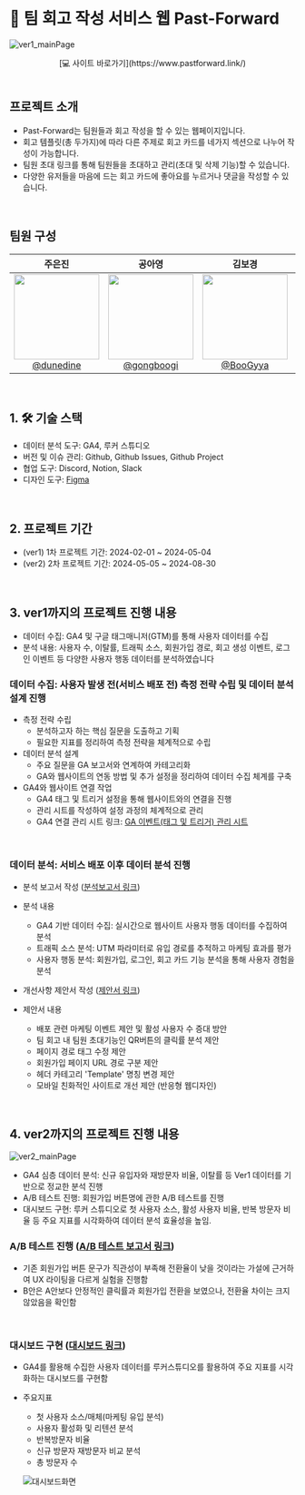 # 📖 팀 회고 작성 서비스 웹 Past-Forward


![ver1_mainPage](https://github.com/donga-it-club/past-forward-frontend/assets/138123134/b19cc815-677f-42e8-ab35-f7acfa4bf988) <br>

<div align='center'>
[💻 사이트 바로가기](https://www.pastforward.link/)
  <br>
</div>
<br>


## 프로젝트 소개

- Past-Forward는 팀원들과 회고 작성을 할 수 있는 웹페이지입니다.
- 회고 템플릿(총 두가지)에 따라 다른 주제로 회고 카드를 네가지 섹션으로 나누어 작성이 가능합니다.
- 팀원 초대 링크를 통해 팀원들을 초대하고 관리(초대 및 삭제 기능)할 수 있습니다.
- 다양한 유저들을 마음에 드는 회고 카드에 좋아요를 누르거나 댓글을 작성할 수 있습니다.

<br>

## 팀원 구성

<div align="center">

|                                                                **주은진**                                                                 |                                                                 **공아영**                                                                  |                                                            **김보경**                                                            |                                                                  **이가은**                                                                  |                                                                  **권미정**                                                                  
| :---------------------------------------------------------------------------------------------------------------------------------------: | :-----------------------------------------------------------------------------------------------------------------------------------------: | :------------------------------------------------------------------------------------------------------------------------------: | :------------------------------------------------------------------------------------------------------------------------------------------: | :------------------------------------------------------------------------------------------------------------------------------------------: |
| [<img src="https://avatars.githubusercontent.com/u/91419384?v=4" height=150 width=150> <br/> @dunedine](https://github.com/dunedine) | [<img src="https://avatars.githubusercontent.com/u/85187658?v=4" height=150 width=150> <br/> @gongboogi](https://github.com/gongboogi) | [<img src="https://avatars.githubusercontent.com/u/103033741?v=4" height=150 width=150> <br/> @BooGyya](https://github.com/BooGyya) | [<img src="https://avatars.githubusercontent.com/u/102865074?v=4" height=150 width=150> <br/> @gaeun0915](https://github.com/gaeun0915) | [<img src="https://avatars.githubusercontent.com/u/84905321?v=4" height=150 width=150> <br/> @kmj-1616](https://github.com/kmj-1616) 

</div>

<br>

## 1. 🛠 기술 스택
- 데이터 분석 도구: GA4, 루커 스튜디오
- 버전 및 이슈 관리: Github, Github Issues, Github Project
- 협업 도구: Discord, Notion, Slack
- 디자인 도구: [Figma](https://www.figma.com/file/zJaBNvTvLlG0d9h5TILICj/Past-Forward-Web-Site?type=design&node-id=1157%3A6652&mode=design&t=eI1Pvgp8EpiHQgEA-1)
<br>
  
## 2. 프로젝트 기간
- (ver1) 1차 프로젝트 기간: 2024-02-01 ~ 2024-05-04
- (ver2) 2차 프로젝트 기간: 2024-05-05 ~ 2024-08-30
<br>

## 3. ver1까지의 프로젝트 진행 내용
- 데이터 수집: GA4 및 구글 태그매니저(GTM)를 통해 사용자 데이터를 수집
- 분석 내용: 사용자 수, 이탈률, 트래픽 소스, 회원가입 경로, 회고 생성 이벤트, 로그인 이벤트 등 다양한 사용자 행동 데이터를 분석하였습니다
  
### 데이터 수집: 사용자 발생 전(서비스 배포 전) 측정 전략 수립 및 데이터 분석 설계 진행
- 측정 전략 수립
  - 분석하고자 하는 핵심 질문을 도출하고 기획
  - 필요한 지표를 정리하여 측정 전략을 체계적으로 수립
- 데이터 분석 설계
  - 주요 질문을 GA 보고서와 연계하여 카테고리화
  - GA와 웹사이트의 연동 방법 및 추가 설정을 정리하여 데이터 수집 체계를 구축
- GA4와 웹사이트 연결 작업
  - GA4 태그 및 트리거 설정을 통해 웹사이트와의 연결을 진행
  - 관리 시트를 작성하여 설정 과정의 체계적으로 관리
  - GA4 연결 관리 시트 링크: [GA 이벤트(태그 및 트리거) 관리 시트](https://docs.google.com/spreadsheets/d/14MOWROUp9OW6DUsmbUVyK9VuWGpBPQ2UsueqGhLjG64/edit?usp=sharing)
<br>

### 데이터 분석: 서비스 배포 이후 데이터 분석 진행
- 분석 보고서 작성 ([분석보고서 링크](https://docs.google.com/document/d/1YIK8ATV6fXiJJOoxQC8R1zgp7KC6C7jnD5GATIa2ESY/edit?usp=sharing))
- 분석 내용
  - GA4 기반 데이터 수집: 실시간으로 웹사이트 사용자 행동 데이터를 수집하여 분석
  - 트래픽 소스 분석: UTM 파라미터로 유입 경로를 추적하고 마케팅 효과를 평가
  - 사용자 행동 분석: 회원가입, 로그인, 회고 카드 기능 분석을 통해 사용자 경험을 분석
    
- 개선사항 제안서 작성 ([제안서 링크](https://docs.google.com/document/d/11Xnw9UDOTaT4WG8D9xlwKhkFWIV3uwUyqdcwq2vawVs/edit?usp=sharing))
- 제안서 내용
  - 배포 관련 마케팅 이벤트 제안 및 활성 사용자 수 증대 방안
  - 팀 회고 내 팀원 초대기능인 QR버튼의 클릭률 분석 제안
  - 페이지 경로 태그 수정 제안
  - 회원가입 페이지 URL 경로 구분 제안
  - 헤더 카테고리 'Template' 명칭 변경 제안
  - 모바일 친화적인 사이트로 개선 제안 (반응형 웹디자인)
<br>

 ## 4. ver2까지의 프로젝트 진행 내용
  ![ver2_mainPage](https://github.com/donga-it-club/past-forward-data/blob/main/img/VER2%20PastForward%20%EC%9B%B9%EC%82%AC%EC%9D%B4%ED%8A%B8.gif) <br>
- GA4 심층 데이터 분석: 신규 유입자와 재방문자 비율, 이탈률 등 Ver1 데이터를 기반으로 정교한 분석 진행
- A/B 테스트 진행: 회원가입 버튼명에 관한 A/B 테스트를 진행
- 대시보드 구현: 루커 스튜디오로 첫 사용자 소스, 활성 사용자 비율, 반복 방문자 비율 등 주요 지표를 시각화하여 데이터 분석 효율성을 높임.

### A/B 테스트 진행 ([A/B 테스트 보고서 링크](https://docs.google.com/document/d/1vNjZ7-qZNG4lWLMeBRapnKCPuC3rgaj-Dl0zEqLZMh0/edit?usp=sharing))
- 기존 회원가입 버튼 문구가 직관성이 부족해 전환율이 낮을 것이라는 가설에 근거하여 UX 라이팅을 다르게 실험을 진행함
- B안은 A안보다 안정적인 클릭률과 회원가입 전환을 보였으나, 전환율 차이는 크지 않았음을 확인함
<br>


### 대시보드 구현 ([대시보드 링크](https://lookerstudio.google.com/reporting/9e64bca2-9823-49a3-9526-e060142334da))
- GA4를 활용해 수집한 사용자 데이터를 루커스튜디오를 활용하여 주요 지표를 시각화하는 대시보드를 구현함
- 주요지표
  - 첫 사용자 소스/매체(마케팅 유입 분석)
  - 사용자 활성화 및 리텐션 분석
  - 반복방문자 비율
  - 신규 방문자 재방문자 비교 분석
  - 총 방문자 수
  
  ![대시보드화면](https://github.com/donga-it-club/past-forward-data/blob/main/img/%EB%8C%80%EC%8B%9C%EB%B3%B4%EB%93%9C%20%EA%B5%AC%ED%98%84.gif) 
<br>
 
